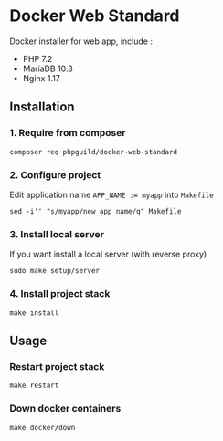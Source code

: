 # Docker Web Standard

Docker installer for web app, include :

- PHP 7.2
- MariaDB 10.3
- Nginx 1.17

## Installation

### 1. Require from composer

    composer req phpguild/docker-web-standard

### 2. Configure project

Edit application name `APP_NAME := myapp` into `Makefile`

    sed -i'' "s/myapp/new_app_name/g" Makefile

### 3. Install local server

If you want install a local server (with reverse proxy)

    sudo make setup/server

### 4. Install project stack

    make install
    
## Usage

### Restart project stack

    make restart

### Down docker containers

    make docker/down
